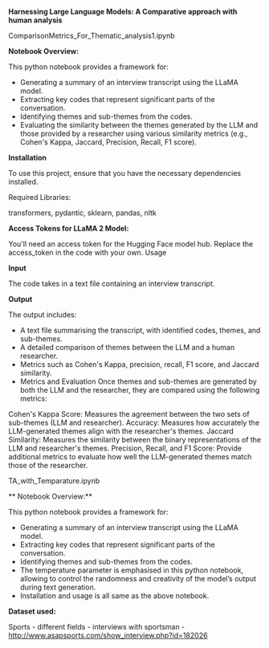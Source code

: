 **Harnessing Large Language Models: A Comparative approach with human analysis**

ComparisonMetrics_For_Thematic_analysis1.ipynb

**Notebook Overview:**

This python notebook provides a framework for:

- Generating a summary of an interview transcript using the LLaMA model.
- Extracting key codes that represent significant parts of the conversation.
- Identifying themes and sub-themes from the codes.
- Evaluating the similarity between the themes generated by the LLM and those provided by a researcher using various similarity metrics (e.g., Cohen's Kappa, Jaccard, Precision, Recall, F1 score).


**Installation**

To use this project, ensure that you have the necessary dependencies installed.

Required Libraries:

transformers, pydantic, sklearn, pandas, nltk


**Access Tokens for LLaMA 2 Model:**

You'll need an access token for the Hugging Face model hub. Replace the access_token in the code with your own.
Usage

**Input**

The code takes in a text file containing an interview transcript.

**Output**

The output includes:

- A text file summarising the transcript, with identified codes, themes, and sub-themes.
- A detailed comparison of themes between the LLM and a human researcher.
- Metrics such as Cohen's Kappa, precision, recall, F1 score, and Jaccard similarity.
- Metrics and Evaluation Once themes and sub-themes are generated by both the LLM and the researcher, they are compared using the following metrics:

Cohen's Kappa Score: Measures the agreement between the two sets of sub-themes (LLM and researcher).
Accuracy: Measures how accurately the LLM-generated themes align with the researcher's themes.
Jaccard Similarity: Measures the similarity between the binary representations of the LLM and researcher's themes.
Precision, Recall, and F1 Score: Provide additional metrics to evaluate how well the LLM-generated themes match those of the researcher.


TA_with_Temparature.ipynb

** Notebook Overview:**

This python notebook provides a framework for:

- Generating a summary of an interview transcript using the LLaMA model.
- Extracting key codes that represent significant parts of the conversation.
- Identifying themes and sub-themes from the codes.
- The temperature parameter is emphasised in this python notebook, allowing to control the randomness and creativity of the model’s output during text generation.
- Installation and usage is all same as the above notebook.

**Dataset used:**

Sports - different fields - interviews with sportsman - http://www.asapsports.com/show_interview.php?id=182026
